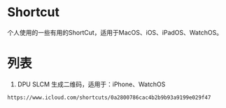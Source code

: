 # Shortcut
个人使用的一些有用的ShortCut，适用于MacOS、iOS、iPadOS、WatchOS。


# 列表
  1. DPU SLCM 生成二维码，适用于：iPhone、WatchOS

  `https://www.icloud.com/shortcuts/0a2800786cac4b2b9b93a9199e029f47`


